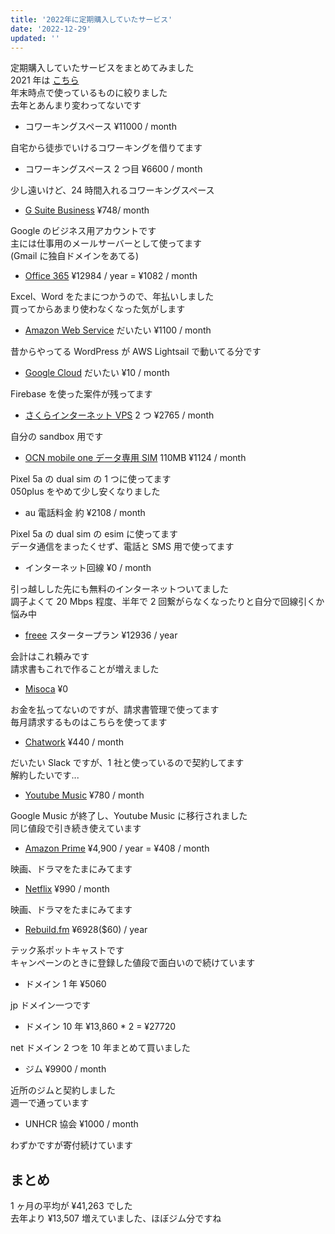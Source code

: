 ```yaml
---
title: '2022年に定期購入していたサービス'
date: '2022-12-29'
updated: ''
---
```


定期購入していたサービスをまとめてみました  
2021 年は [こちら](/subscription-2021/)  
年末時点で使っているものに絞りました  
去年とあんまり変わってないです

- コワーキングスペース ¥11000 / month

自宅から徒歩でいけるコワーキングを借りてます

- コワーキングスペース 2 つ目 ¥6600 / month

少し遠いけど、24 時間入れるコワーキングスペース

- [G Suite Business](https://gsuite.google.co.jp/intl/ja/solutions/) ¥748/ month

Google のビジネス用アカウントです  
主には仕事用のメールサーバーとして使ってます  
(Gmail に独自ドメインをあてる)

- [Office 365](https://www.office.com/?omkt=ja-jp) ¥12984 / year = ¥1082 / month

Excel、Word をたまにつかうので、年払いしました  
買ってからあまり使わなくなった気がします

- [Amazon Web Service](https://aws.amazon.com/jp/) だいたい ¥1100 / month

昔からやってる WordPress が AWS Lightsail で動いてる分です

- [Google Cloud](https://cloud.google.com/) だいたい ¥10 / month

Firebase を使った案件が残ってます

- [さくらインターネット VPS](https://vps.sakura.ad.jp/) 2 つ ¥2765 / month

自分の sandbox 用です

- [OCN mobile one データ専用 SIM](https://www.ntt.com/personal/services/mobile/one/sim.html) 110MB ¥1124 / month

Pixel 5a の dual sim の 1 つに使ってます  
050plus をやめて少し安くなりました

- au 電話料金 約 ¥2108 / month

Pixel 5a の dual sim の esim に使ってます  
データ通信をまったくせず、電話と SMS 用で使ってます

- インターネット回線 ¥0 / month

引っ越しした先にも無料のインターネットついてました  
調子よくて 20 Mbps 程度、半年で 2 回繋がらなくなったりと自分で回線引くか悩み中

- [freee](https://www.freee.co.jp/) スタータープラン ¥12936 / year

会計はこれ頼みです  
請求書もこれで作ることが増えました

- [Misoca](https://www.freee.co.jp://www.misoca.jp/) ¥0

お金を払ってないのですが、請求書管理で使ってます  
毎月請求するものはこちらを使ってます

- [Chatwork](https://go.chatwork.com/ja/) ¥440 / month

だいたい Slack ですが、1 社と使っているので契約してます  
解約したいです...

- [Youtube Music](https://play.google.com/music/) ¥780 / month

Google Music が終了し、Youtube Music に移行されました  
同じ値段で引き続き使えています

- [Amazon Prime](https://www.amazon.co.jp/amazonprime) ¥4,900 / year = ¥408 / month

映画、ドラマをたまにみてます

- [Netflix](https://www.netflix.com/jp/) ¥990 / month

映画、ドラマをたまにみてます

- [Rebuild.fm](https://rebuild.fm/) ¥6928($60) / year

テック系ポットキャストです  
キャンペーンのときに登録した値段で面白いので続けています

- ドメイン 1 年 ¥5060

jp ドメイン一つです

- ドメイン 10 年 ¥13,860 \* 2 = ¥27720

net ドメイン 2 つを 10 年まとめて買いました

- ジム ¥9900 / month

近所のジムと契約しました  
週一で通っています

- UNHCR 協会 ¥1000 / month

わずかですが寄付続けています

## まとめ

1 ヶ月の平均が ¥41,263 でした  
去年より ¥13,507 増えていました、ほぼジム分ですね
